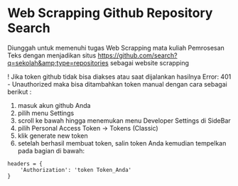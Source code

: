 # Web Scrapping Github Repository Search
Diunggah untuk memenuhi tugas Web Scrapping mata kuliah Pemrosesan Teks dengan menjadikan situs https://github.com/search?q=sekolah&amp;type=repositories sebagai website scrapping

! Jika token github tidak bisa diakses atau saat dijalankan hasilnya Error: 401 - Unauthorized
maka bisa ditambahkan token manual dengan cara sebagai berikut :
1. masuk akun github Anda
2. pilih menu Settings
3. scroll ke bawah hingga menemukan menu Developer Settings di SideBar
4. pilih Personal Access Token -> Tokens (Classic)
5. klik generate new token
6. setelah berhasil membuat token, salin token Anda kemudian tempelkan pada bagian di bawah:

```
headers = {
    'Authorization': 'token Token_Anda'
}
